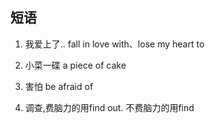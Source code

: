 ## 短语
1. 我爱上了..
fall in love with、lose my heart to

2. 小菜一碟
a piece of cake

3. 害怕
be afraid of

4. 调查,费脑力的用find out. 不费脑力的用find